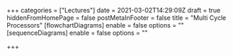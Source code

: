 +++
categories = ["Lectures"]
date = 2021-03-02T14:29:09Z
draft = true
hiddenFromHomePage = false
postMetaInFooter = false
title = "Multi Cycle Processors"
[flowchartDiagrams]
enable = false
options = ""
[sequenceDiagrams]
enable = false
options = ""

+++
